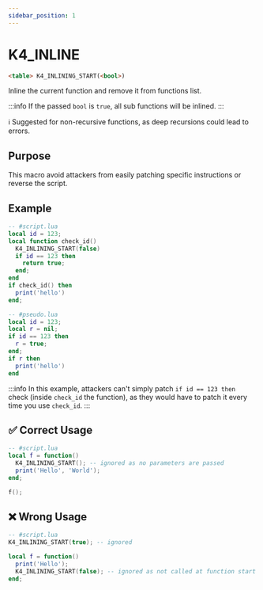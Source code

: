 ```yaml
---
sidebar_position: 1
---
```


# K4_INLINE
```md
<table> K4_INLINING_START(<bool>)
```

Inline the current function and remove it from functions list.

:::info
If the passed `bool` is `true`, all sub functions will be inlined.
:::

ℹ️ Suggested for non-recursive functions, as deep recursions could lead to errors.

## Purpose

This macro avoid attackers from easily patching specific instructions or reverse the script.

## Example
```lua
-- #script.lua
local id = 123;
local function check_id()
  K4_INLINING_START(false)
  if id == 123 then
    return true;
  end;
end
if check_id() then
  print('hello')
end;

-- #pseudo.lua
local id = 123;
local r = nil;
if id == 123 then
  r = true;
end;
if r then
  print('hello')
end
```
:::info
In this example, attackers can't simply patch `if id == 123 then` check (inside `check_id` the function), as they would have to patch it every time you use `check_id`.
:::

## ✅ Correct Usage

```lua
-- #script.lua
local f = function()
  K4_INLINING_START(); -- ignored as no parameters are passed
  print('Hello', 'World');
end;

f();
```

## ❌ Wrong Usage

```lua
-- #script.lua
K4_INLINING_START(true); -- ignored

local f = function()
  print('Hello');
  K4_INLINING_START(false); -- ignored as not called at function start
end;
```
